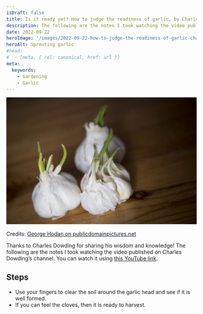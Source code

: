 ```yaml
---
isDraft: false
title: Is it ready yet? How to judge the readiness of garlic, by Charles Dowding
description: The following are the notes I took watching the video published on Charles Dowding’s channel
date: 2022-09-22
heroImage: '/images/2022-09-22-how-to-judge-the-readiness-of-garlic-charles-dowding-hero.jpg'
heroAlt: Sprouting garlic
#head:
#  - [meta, { rel: canonical, href: url }]
meta:
  keywords:
    - Gardening
    - Garlic
---
```


![Sprouting garlic](./sprouting-garlic.jpg)

Credits: [George Hodan on publicdomainpictures.net](https://www.publicdomainpictures.net/fr/view-image.php?image=206292&picture=germination-ail)

Thanks to Charles Dowding for sharing his wisdom and knowledge!
The following are the notes I took watching the video published on Charles Dowding’s channel.
You can watch it using [this YouTube link](https://www.youtube.com/shorts/o8ZStwTQUVU).

## Steps

- Use your fingers to clear the soil around the garlic head and see if it is well formed.
- If you can feel the cloves, then it is ready to harvest.
